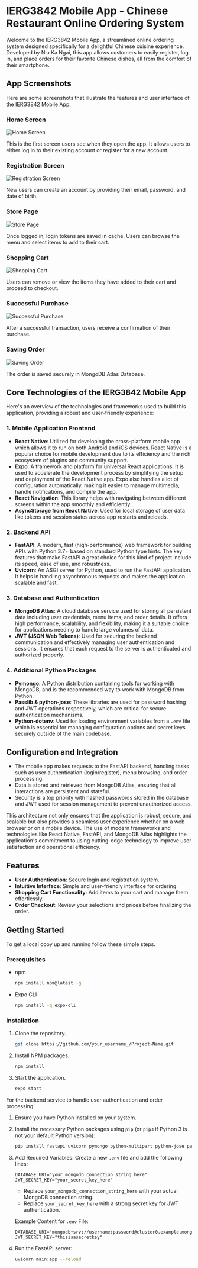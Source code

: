 # IERG3842 Mobile App - Chinese Restaurant Online Ordering System

Welcome to the IERG3842 Mobile App, a streamlined online ordering system designed specifically for a delightful Chinese cuisine experience. Developed by Niu Ka Ngai, this app allows customers to easily register, log in, and place orders for their favorite Chinese dishes, all from the comfort of their smartphone.

## App Screenshots

Here are some screenshots that illustrate the features and user interface of the IERG3842 Mobile App:

### Home Screen
![Home Screen](path/to/home_screen_screenshot.png)

This is the first screen users see when they open the app. It allows users to either log in to their existing account or register for a new account.

### Registration Screen
![Registration Screen](path/to/registration_screen_screenshot.png)

New users can create an account by providing their email, password, and date of birth.

### Store Page
![Store Page](path/to/store_page_screenshot.png)

Once logged in, login tokens are saved in cache. Users can browse the menu and select items to add to their cart.

### Shopping Cart
![Shopping Cart](path/to/shopping_cart_screenshot.png)

Users can remove or view the items they have added to their cart and proceed to checkout.

### Successful Purchase
![Successful Purchase](path/to/successful_purchase_screenshot.png)

After a successful transaction, users receive a confirmation of their purchase.

### Saving Order
![Saving Order](path/to/order.png)

The order is saved securely in MongoDB Atlas Database.

## Core Technologies of the IERG3842 Mobile App
Here's an overview of the technologies and frameworks used to build this application, providing a robust and user-friendly experience:

### 1. Mobile Application Frontend

- **React Native**: Utilized for developing the cross-platform mobile app which allows it to run on both Android and iOS devices. React Native is a popular choice for mobile development due to its efficiency and the rich ecosystem of plugins and community support.
- **Expo**: A framework and platform for universal React applications. It is used to accelerate the development process by simplifying the setup and deployment of the React Native app. Expo also handles a lot of configuration automatically, making it easier to manage multimedia, handle notifications, and compile the app.
- **React Navigation**: This library helps with navigating between different screens within the app smoothly and efficiently.
- **AsyncStorage from React Native**: Used for local storage of user data like tokens and session states across app restarts and reloads.

### 2. Backend API

- **FastAPI**: A modern, fast (high-performance) web framework for building APIs with Python 3.7+ based on standard Python type hints. The key features that make FastAPI a great choice for this kind of project include its speed, ease of use, and robustness.
- **Uvicorn**: An ASGI server for Python, used to run the FastAPI application. It helps in handling asynchronous requests and makes the application scalable and fast.

### 3. Database and Authentication

- **MongoDB Atlas**: A cloud database service used for storing all persistent data including user credentials, menu items, and order details. It offers high performance, scalability, and flexibility, making it a suitable choice for applications needing to handle large volumes of data.
- **JWT (JSON Web Tokens)**: Used for securing the backend communication and effectively managing user authentication and sessions. It ensures that each request to the server is authenticated and authorized properly.

### 4. Additional Python Packages

- **Pymongo**: A Python distribution containing tools for working with MongoDB, and is the recommended way to work with MongoDB from Python.
- **Passlib & python-jose**: These libraries are used for password hashing and JWT operations respectively, which are critical for secure authentication mechanisms.
- **Python-dotenv**: Used for loading environment variables from a `.env` file which is essential for managing configuration options and secret keys securely outside of the main codebase.

## Configuration and Integration

- The mobile app makes requests to the FastAPI backend, handling tasks such as user authentication (login/register), menu browsing, and order processing.
- Data is stored and retrieved from MongoDB Atlas, ensuring that all interactions are persistent and stateful.
- Security is a top priority with hashed passwords stored in the database and JWT used for session management to prevent unauthorized access.

This architecture not only ensures that the application is robust, secure, and scalable but also provides a seamless user experience whether on a web browser or on a mobile device. The use of modern frameworks and technologies like React Native, FastAPI, and MongoDB Atlas highlights the application's commitment to using cutting-edge technology to improve user satisfaction and operational efficiency.

## Features

- **User Authentication**: Secure login and registration system.
- **Intuitive Interface**: Simple and user-friendly interface for ordering.
- **Shopping Cart Functionality**: Add items to your cart and manage them effortlessly.
- **Order Checkout**: Review your selections and prices before finalizing the order.

## Getting Started

To get a local copy up and running follow these simple steps.

### Prerequisites

- npm
  ```sh
  npm install npm@latest -g
  ```
- Expo CLI
  ```sh
  npm install -g expo-cli
  ```

### Installation

1. Clone the repository.
   ```sh
   git clone https://github.com/your_username_/Project-Name.git
   ```
2. Install NPM packages.
   ```sh
   npm install
   ```
3. Start the application.
   ```sh
   expo start
   ```

For the backend service to handle user authentication and order processing:

1. Ensure you have Python installed on your system.
2. Install the necessary Python packages using `pip` (or `pip3` if Python 3 is not your default Python version):
   ```sh
   pip install fastapi uvicorn pymongo python-multipart python-jose passlib python-dotenv
   ```
3. Add Required Variables:
   Create a new `.env` file and add the following lines:

   ```plaintext
   DATABASE_URI="your_mongodb_connection_string_here"
   JWT_SECRET_KEY="your_secret_key_here"
   ```

   - Replace `your_mongodb_connection_string_here` with your actual MongoDB connection string.
   - Replace `your_secret_key_here` with a strong secret key for JWT authentication.
   
   Example Content for `.env` File:

   ```plaintext
   DATABASE_URI="mongodb+srv://username:password@cluster0.example.mongodb.net/"
   JWT_SECRET_KEY="thisisasecretkey"
   ```
4. Run the FastAPI server:
   ```sh
   uvicorn main:app --reload
   ```
